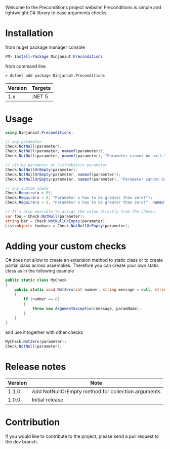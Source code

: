 Welcome to the Preconditions project website! Preconditions is simple and lightweight C# library to ease arguments checks.

# Installation

from nuget package manager console
```powershell
PM> Install-Package Ninjanaut.Preconditions
```
from command line
```cmd
> dotnet add package Ninjanaut.Preconditions
```

| Version | Targets |
|- |- |
| 1.x | .NET 5 |

# Usage

```csharp
using Ninjanaut.Preconditions;

// any parameter
Check.NotNull(parameter);
Check.NotNull(parameter, nameof(parameter));
Check.NotNull(parameter, nameof(parameter), "Parameter cannot be null.");

// string parameter or List<object> parameter
Check.NotNullOrEmpty(parameter);
Check.NotNullOrEmpty(parameter, nameof(parameter));
Check.NotNullOrEmpty(parameter, nameof(parameter), "Parameter cannot be null or empty.");

// any custom check
Check.Require(x > 0);
Check.Require(x > 0, "Parameter x has to be greater than zero!");
Check.Require(x > 0, "Parameter x has to be greater than zero!", nameof(x));

// It's also possible to assign the value directly from the checks.
var foo = Check.NotNull(parameter);
string bar = Check.NotNullOrEmpty(parameter);
List<object> foobars = Check.NotNullOrEmpty(parameter);
```

# Adding your custom checks

C# does not allow to create an extension method to static class or to create partial class across assemblies.
Therefore you can create your own static class as in the following example

```csharp
public static class MyCheck
{
	public static void NotZero(int number, string message = null, string paramName = null)
    {
        if (number == 0)
        {
            throw new ArgumentException(message, paramName);
        }
    }
}
```

and use it together with other checks

```csharp
MyCheck.NotZero(parameter);
Check.NotNull(parameter);
```

# Release notes

| Version | Note |
|- |- |
| 1.1.0 | Add NotNullOrEmpty method for collection arguments |
| 1.0.0 | Initial release |

# Contribution

If you would like to contribute to the project, please send a pull request to the dev branch.
